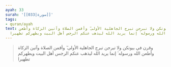 ```yaml
---
ayah: 33
surah: '[[033|سورة]]'
tags:
- quran/ayah
text: وقرن في بيوتكن ولا تبرجن تبرج الجاهلية الأولى ۖ وأقمن الصلاة وآتين الزكاة وأطعن
  الله ورسوله ۚ إنما يريد الله ليذهب عنكم الرجس أهل البيت ويطهركم تطهيرا
---
```

> وقرن في بيوتكن ولا تبرجن تبرج الجاهلية الأولى ۖ وأقمن الصلاة وآتين الزكاة وأطعن الله ورسوله ۚ إنما يريد الله ليذهب عنكم الرجس أهل البيت ويطهركم تطهيرا
